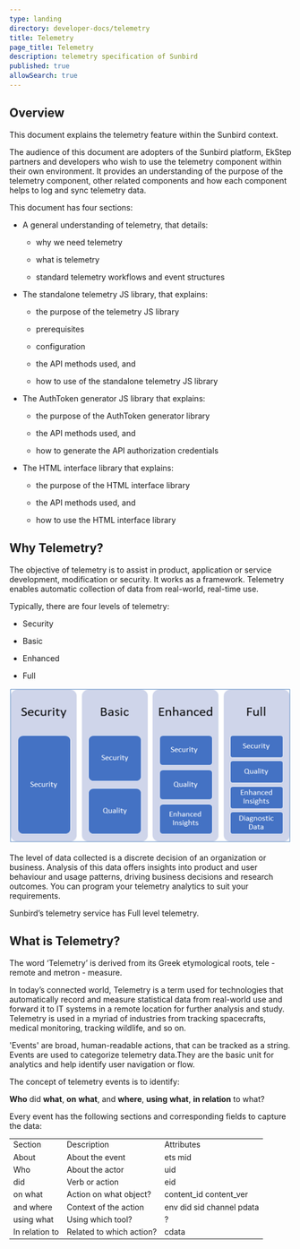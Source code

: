 ```yaml
---
type: landing
directory: developer-docs/telemetry
title: Telemetry
page_title: Telemetry
description: telemetry specification of Sunbird
published: true
allowSearch: true
--- 
```


## Overview 

This document explains the telemetry feature within the Sunbird context. 

The audience of this document are adopters of the Sunbird platform, EkStep partners and developers who wish to use the telemetry component within their own environment. It provides an understanding of the purpose of the telemetry component, other related components and how each component helps to log and sync telemetry data.  

This document has four sections:

* A general understanding of telemetry, that details:

    * why we need telemetry

    * what is telemetry

    * standard telemetry workflows and event structures

* The standalone telemetry JS library, that explains:

    * the purpose of the telemetry JS library

    * prerequisites

    * configuration

    * the API methods used, and

    * how to use of the standalone telemetry JS library 

* The AuthToken generator JS library that explains:

    * the purpose of the AuthToken generator library

    * the API methods used, and

    * how to generate the API authorization credentials

* The HTML interface library that explains:

    * the purpose of the HTML interface library

    * the API methods used, and 

    * how to use the HTML interface library   

## Why Telemetry?

The objective of telemetry is to assist in product, application or service development, modification or security. It works as a framework. Telemetry enables automatic collection of data from real-world, real-time use.

Typically, there are four levels of telemetry:

* Security

* Basic

* Enhanced

* Full

<img src="pages/developer-docs/installation/images/telemetry_1.png"> 

The level of data collected is a discrete decision of an organization or business. Analysis of this data offers insights into product and user behaviour and usage patterns, driving business decisions and research outcomes. You can program your telemetry analytics to suit your requirements.

Sunbird’s telemetry service has Full level telemetry.

## What is Telemetry?

The word ‘Telemetry’ is derived from its Greek etymological roots, tele - remote and metron - measure. 

In today’s connected world, Telemetry is a term used for technologies that automatically record and measure statistical data from real-world use and forward it to IT systems in a remote location for further analysis and study. Telemetry is used in a myriad of industries from tracking spacecrafts, medical monitoring, tracking wildlife, and so on.

'Events' are broad, human-readable actions, that can be tracked as a string. Events are used to categorize telemetry data.They are the basic unit for analytics and help identify user navigation or flow.

The concept of telemetry events is to identify:

**Who** did **what**, **on** **what**, and **where**, **using** **what**, **in relation** to what?

Every event has the following sections and corresponding fields to capture the data:

<table>
  <tr>
    <td>Section </td>
    <td>Description </td>
    <td>Attributes</td>
  </tr>
  <tr>
    <td>About </td>
    <td>About the event</td>
    <td>ets
mid</td>
  </tr>
  <tr>
    <td>Who </td>
    <td>About the actor</td>
    <td>uid</td>
  </tr>
  <tr>
    <td>did </td>
    <td>Verb or action</td>
    <td>eid</td>
  </tr>
  <tr>
    <td>on what </td>
    <td>Action on what object?</td>
    <td>content_id
content_ver</td>
  </tr>
  <tr>
    <td>and where</td>
    <td>Context of the action</td>
    <td>env
did
sid
channel
pdata</td>
  </tr>
  <tr>
    <td>using what</td>
    <td>Using which tool?</td>
    <td>?</td>
  </tr>
  <tr>
    <td>In relation to</td>
    <td>Related to which action?</td>
    <td>cdata</td>
  </tr>
</table>


